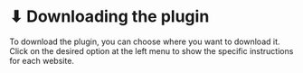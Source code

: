 # ⬇ Downloading the plugin

To download the plugin, you can choose where you want to download it. Click on the desired option at the left menu to show the specific instructions for each website.
